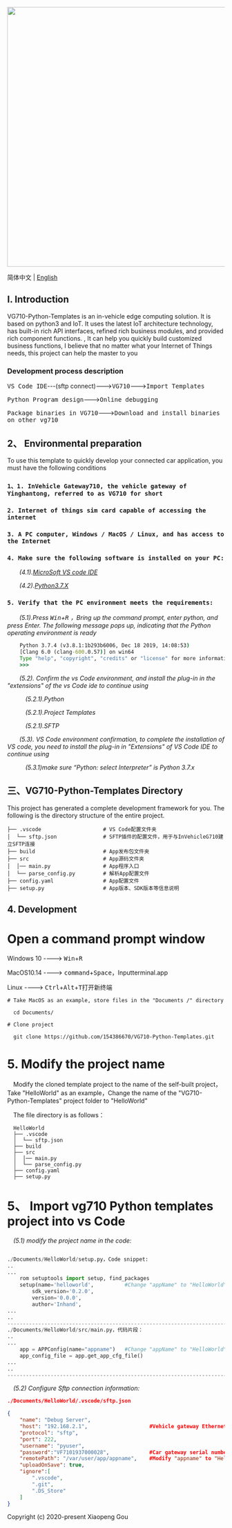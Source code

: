 <p align="center">
  <img width="600" src="https://www.inhandnetworks.com/upload/image/201904/28/0300230504.jpg">
</p>


简体中文 | [English](./README.md)

## I. Introduction

VG710-Python-Templates is an in-vehicle edge computing solution. It is based on python3 and IoT. It uses the latest IoT architecture technology, has built-in rich API interfaces, refined rich business modules, and provided rich component functions. , It can help you quickly build customized business functions, I believe that no matter what your Internet of Things needs, this project can help the master to you

### Development process description

<kbd>VS Code IDE</kbd>---(sftp connect)---><kbd>VG710</kbd>---><kbd>Import Templates</kbd>

<kbd>Python Program design</kbd>---><kbd>Online debugging</kbd>

<kbd>Package binaries in VG710</kbd>---><kbd>Download and install binaries on other vg710</kbd>

## 2、 Environmental preparation

To use this template to quickly develop your connected car application, you must have the following conditions

### `1、1. InVehicle Gateway710, the vehicle gateway of Yinghantong, referred to as VG710 for short`

### `2. Internet of things sim card capable of accessing the internet`

### `3. A PC computer, Windows / MacOS / Linux, and has access to the Internet`

### `4. Make sure the following software is installed on your PC:`

&emsp;&emsp;*(4.1).[MicroSoft VS code IDE](https://code.visualstudio.com/Download/)*

&emsp;&emsp;*(4.2).[Python3.7.X](https://www.python.org/downloads/)*

### `5. Verify that the PC environment meets the requirements:`

&emsp;&emsp;*(5.1).Press <kbd>Win</kbd>+<kbd>R</kbd> ，Bring up the command prompt, enter python, and press Enter. The following message pops up, indicating that the Python operating environment is ready*

```cmd
    Python 3.7.4 (v3.8.1:1b293b6006, Dec 18 2019, 14:08:53)
    [Clang 6.0 (clang-600.0.57)] on win64
    Type "help", "copyright", "credits" or "license" for more information.
    >>>
```

&emsp;&emsp;*(5.2). Confirm the vs Code environment, and install the plug-in in the "extensions" of the vs Code ide to continue using*

&emsp;&emsp;&emsp;*(5.2.1).Python*

&emsp;&emsp;&emsp;*(5.2.1).Project Templates*

&emsp;&emsp;&emsp;*(5.2.1).SFTP*

&emsp;&emsp;*(5.3). VS Code environment confirmation, to complete the installation of VS code, you need to install the plug-in in "Extensions" of VS Code IDE to continue using*

&emsp;&emsp;&emsp;*(5.3.1)make sure “Python: select Interpreter” is Python 3.7.x*



## 三、VG710-Python-Templates Directory

This project has generated a complete development framework for you. The following is the directory structure of the entire project.

```
├── .vscode                    # VS Code配置文件夹
│  └── sftp.json               # SFTP插件的配置文件，用于与InVehicleG710建立SFTP连接
├── build                      # App发布包文件夹
├── src                        # App源码文件夹
│  │── main.py                 # App程序入口
│  └── parse_config.py         # 解析App配置文件
├── config.yaml                # App配置文件
├── setup.py                   # App版本、SDK版本等信息说明
```



## 4. Development


# Open a command prompt window

  Windows 10 ----> <kbd>Win</kbd>+<kbd>R</kbd>

  MacOS10.14 ----> <kbd>command</kbd>+<kbd>Space</kbd>，Inputterminal.app

  Linux      ----> <kbd>Ctrl</kbd>+<kbd>Alt</kbd>+<kbd>T</kbd>打开新终端


```
# Take MacOS as an example, store files in the "Documents /" directory

  cd Documents/

# Clone project

  git clone https://github.com/154386670/VG710-Python-Templates.git

```

# 5. Modify the project name

&emsp;Modify the cloned template project to the name of the self-built project，Take "HelloWorld" as an example，Change the name of the "VG710-Python-Templates" project folder to "HelloWorld"

&emsp;The file directory is as follows：
```
  HelloWorld
  ├── .vscode
  │  └── sftp.json
  ├── build
  ├── src
  │  │── main.py
  │  └── parse_config.py
  ├── config.yaml
  ├── setup.py
```

# 5、 Import vg710 Python templates project into vs Code

&emsp;*(5.1) modify the project name in the code:*
```python

./Documents/HelloWorld/setup.py，Code snippet:
..
...
    rom setuptools import setup, find_packages
    setup(name='helloworld',          #Change "appName" to "HelloWorld"
        sdk_version='0.2.0',
        version='0.0.0',
        author='Inhand',
...
..
---------------------------------------------------------------------------
./Documents/HelloWorld/src/main.py，代码片段：
..
...
    app = APPConfig(name="appname")   #Change "appName" to "HelloWorld"
    app_config_file = app.get_app_cfg_file()
...
..
---------------------------------------------------------------------------

```
&emsp;*(5.2) Configure Sftp connection information:*


```json
./Documents/HelloWorld/.vscode/sftp.json

{
    "name": "Debug Server",
    "host": "192.168.2.1",                    #Vehicle gateway Ethernet address
    "protocol": "sftp",
    "port": 222,
    "username": "pyuser",
    "password":"VF7101937000028",             #Car gateway serial number
    "remotePath": "/var/user/app/appname",    #Modify "appname" to "HelloWorld"
    "uploadOnSave": true,
    "ignore":[
        ".vscode",
        ".git",
        ".DS_Store"
    ]
}
```



Copyright (c) 2020-present Xiaopeng Gou
